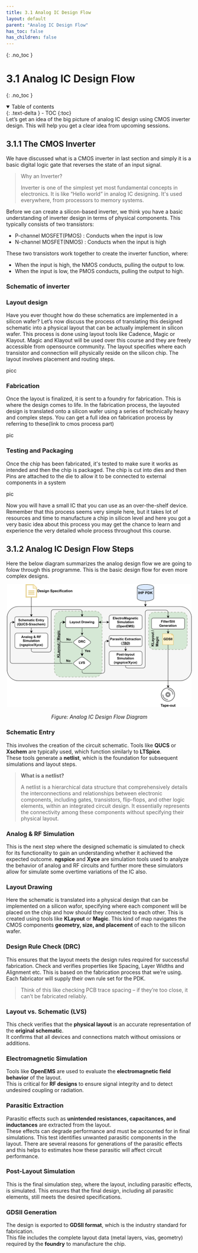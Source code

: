```yaml
---
title: 3.1 Analog IC Design Flow
layout: default
parent: "Analog IC Design Flow"
has_toc: false
has_children: false
---
```



{: .no_toc }

# 3.1 Analog IC Design Flow
{: .no_toc }


<details open markdown="block">
  <summary>
    Table of contents
  </summary>
  {: .text-delta }
- TOC
{:toc}
</details>
Let’s get an idea of the big picture of analog IC design using CMOS inverter design. This will help you get a clear idea from upcoming sessions.

## 3.1.1 The CMOS Inverter
We have discussed what is a CMOS inverter in last section and simply it is a basic digital logic gate that reverses the state of an input signal.
> Why an Inverter?
>
> Inverter is one of the simplest yet most fundamental concepts in electronics. It is like “Hello world” in analog IC designing. It's used everywhere, from processors to memory systems.

Before we can create a silicon-based inverter, we think you have a basic understanding of inverter design in terms of physical components. This typically consists of two transistors:

- P-channel MOSFET(PMOS) : Conducts when the input is low 
- N-channel MOSFET(NMOS) : Conducts when the input is high
    
These two transistors work together to create the inverter function, where:

- When the input is high, the NMOS conducts, pulling the output to low.
- When the input is low, the PMOS conducts, pulling the output to high.

###   Schematic of inverter


###   Layout design
Have you ever thought how do these schematics are implemented in a silicon wafer?  Let’s now discuss the process of translating this designed schematic into a physical layout that can be actually implement in silicon wafer. 
This process is done using layout tools like Cadence, Magic or Klayout. Magic and Klayout will be used over this course and they are freely accessible from opensource community. The layout specifies where each transistor and connection will physically reside on the silicon chip. The layout involves placement and routing steps. 

picc

### Fabrication 
Once the layout is finalized, it is sent to a foundry for fabrication. This is where the design comes to life. In the fabrication process, the layouted design is translated onto a silicon wafer using a series of technically heavy and complex steps. You can get a full idea on fabrication process by referring to these(link to cmos process part)  

pic

### Testing and Packaging
Once the chip has been fabricated, it's tested to make sure it works as intended and then the chip is packaged. The chip is cut into dies and then Pins are attached to the die to allow it to be connected to external components in a system

pic

Now you will have a small IC that you can use as an over-the-shelf device. Remember that this process seems very simple here, but it takes lot of resources and time to manufacture a chip in silicon level and here you got a very basic idea about this process you may get the chance to learn and experience the very detailed whole process throughout this course.


## 3.1.2 Analog IC Design Flow Steps

Here the below diagram summarizes the analog design flow we are going to folow through this programme. This is the basic design flow for even more complex designs.

<div align="center">
  <img src="./images/aicd_flow.png" alt="Analog IC Design Flow Diagram" width="500"/>
  <p><em>Figure: Analog IC Design Flow Diagram</em></p>
</div>



### Schematic Entry
This involves the creation of the circuit schematic. Tools like **QUCS** or **Xschem** are typically used, which function similarly to **LTSpice**.  
These tools generate a **netlist**, which is the foundation for subsequent simulations and layout steps.
> **What is a netlist?**
> 
> A netlist is a hierarchical data structure that comprehensively details the interconnections and relationships between electronic components, including gates, transistors, flip-flops, and other logic elements, within an integrated circuit design. It essentially represents the connectivity among these components without specifying their physical layout.

### Analog & RF Simulation
This is the next step where the designed schematic is simulated to check for its functionality to gain an understanding whether it achieved the expected outcome.
**ngspice** and **Xyce** are simulation tools used to analyze the behavior of analog and RF circuits and further more these simulators allow for simulate some overtime variations of the IC also.

### Layout Drawing
Here the schematic is translated into a physical design that can be implemented on a silicon wafor, specifying where each component will be placed on the chip and how should they connected to each other. 
This is created using tools like **KLayout** or **Magic**. This kind of map navigates the CMOS components **geometry, size, and placement** of each to the silicon wafer.

### Design Rule Check (DRC)
This ensures that the layout meets the design rules required for successful fabrication.
Check and verifies properties like Spacing, Layer Widths and Alignment etc.  This is based on the fabrication process that we’re using. Each fabricator will supply their own rule set for the PDK.  

> Think of this like checking PCB trace spacing – if they’re too close, it can’t be fabricated reliably. 

### Layout vs. Schematic (LVS)
This check verifies that the **physical layout** is an accurate representation of the **original schematic**.  
It confirms that all devices and connections match without omissions or additions.

### Electromagnetic Simulation
Tools like **OpenEMS** are used to evaluate the **electromagnetic field behavior** of the layout.  
This is critical for **RF designs** to ensure signal integrity and to detect undesired coupling or radiation.

### Parasitic Extraction
Parasitic effects such as **unintended resistances, capacitances, and inductances** are extracted from the layout.  
These effects can degrade performance and must be accounted for in final simulations. This test identifies unwanted parasitic components in the layout. There are several reasons for generations of the parasitic effects and this helps to estimates how these parasitic will affect circuit performance.

### Post-Layout Simulation
This is the final simulation step, where the layout, including parasitic effects, is simulated. This ensures that the final design, including all parasitic elements, still meets the desired specifications.

### GDSII Generation
The design is exported to **GDSII format**, which is the industry standard for fabrication.  
This file includes the complete layout data (metal layers, vias, geometry) required by the **foundry** to manufacture the chip.

